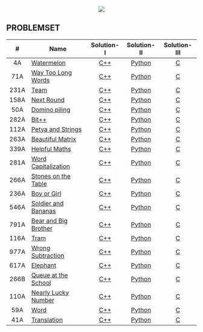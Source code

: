 <p align="center">
	<a href ="https://codeforces.com"><img src="https://i.imgur.com/qKUIWZa.png"><a/>
</p>

## PROBLEMSET

| # 	| Name 								    |		 Solution-I 													| Solution-II 													| Solution-III 	|
|:-:	|-------------------						    |:----------:													|:-----------:													|:------------:	|
|  4A	| [Watermelon](https://codeforces.com/problemset/problem/4/A)    	   |  [C++](https://github.com/j471n/Codeforces/blob/master/ProblemSet/4A_Watermelon/C%2B%2B/Solution.cpp)    	|  [Python](https://github.com/j471n/Codeforces/blob/master/ProblemSet/4A_Watermelon/Python/Solution.py)   	| 	 [C](https://github.com/j471n/Codeforces/blob/master/ProblemSet/4A_Watermelon/C/Solution.c)		|
|  71A	| [Way Too Long Words](https://codeforces.com/problemset/problem/71/A)     | [C++](https://github.com/j471n/Codeforces/blob/master/ProblemSet/71A_Way%20Too%20Long%20Words/C%2B%2B/Solution.cpp)    	|  [Python](https://github.com/j471n/Codeforces/blob/master/ProblemSet/71A_Way%20Too%20Long%20Words/Python/Solution.py)   	| 	 [C](https://github.com/j471n/Codeforces/blob/master/ProblemSet/71A_Way%20Too%20Long%20Words/C/Solution.c)		|
| 231A	| [Team](https://codeforces.com/problemset/problem/231/A)     	 	   | [C++](https://github.com/j471n/Codeforces/blob/master/ProblemSet/231A_Team/C%2B%2B/Solution.cpp)    	|  [Python](https://github.com/j471n/Codeforces/blob/master/ProblemSet/231A_Team/Python/Solution.py)   	| 	 [C](https://github.com/j471n/Codeforces/blob/master/ProblemSet/231A_Team/C/Solution.c)		|
| 158A 	| [Next Round](https://codeforces.com/problemset/problem/158/A)     	   | [C++](https://github.com/j471n/Codeforces/blob/master/ProblemSet/158A_Next%20Round/C%2B%2B/solution.cpp)    	|  [Python](https://github.com/j471n/Codeforces/blob/master/ProblemSet/158A_Next%20Round/Python/Solution.py)   	| 	 [C](https://github.com/j471n/Codeforces/blob/master/ProblemSet/158A_Next%20Round/C/solution.c)		|
| 50A	| [Domino piling](https://codeforces.com/problemset/problem/50/A)  	   | [C++](https://github.com/j471n/Codeforces/blob/master/ProblemSet/50A_Domino%20Piling/C%2B%2B/solution.cpp)    	|  [Python](https://github.com/j471n/Codeforces/tree/master/ProblemSet/50A_Domino%20Piling/Python/solution.py)   	| 	 [C](https://github.com/j471n/Codeforces/blob/master/ProblemSet/50A_Domino%20Piling/C/solution.c)		|
| 282A 	| [Bit++](https://codeforces.com/problemset/problem/282/A)      	   | [C++](https://github.com/j471n/Codeforces/blob/master/ProblemSet/282A_Bit%2B%2B/C%2B%2B/solution.cpp)    	|  [Python](https://github.com/j471n/Codeforces/blob/master/ProblemSet/282A_Bit%2B%2B/Python/solution.py)   	| 	 [C](https://github.com/j471n/Codeforces/blob/master/ProblemSet/282A_Bit%2B%2B/C/solution.c)		|
| 112A 	| [Petya and Strings](https://codeforces.com/problemset/problem/112/A)     | [C++](https://github.com/j471n/Codeforces/blob/master/ProblemSet/112A_Petya%20and%20Strings/C%2B%2B/solution.cpp)    	|  [Python](https://github.com/j471n/Codeforces/blob/master/ProblemSet/112A_Petya%20and%20Strings/Python/solution.py)   	| 	 [C](https://github.com/j471n/Codeforces/blob/master/ProblemSet/112A_Petya%20and%20Strings/C/solution.c)		|
| 263A 	| [Beautiful Matrix](https://codeforces.com/problemset/problem/263/A)      | [C++](https://github.com/j471n/Codeforces/blob/master/ProblemSet/263A_Beautiful%20Matrix/C%2B%2B/solution.cpp)    	|  [Python](https://github.com/j471n/Codeforces/blob/master/ProblemSet/263A_Beautiful%20Matrix/Python/solution.py)   	| 	 [C](https://github.com/j471n/Codeforces/blob/master/ProblemSet/263A_Beautiful%20Matrix/C/solution.c)		|
| 339A 	| [Helpful Maths](https://codeforces.com/problemset/problem/339/A)     	   | [C++](https://github.com/j471n/Codeforces/blob/master/ProblemSet/339A_Helpful%20Maths/C%2B%2B/solution.cpp)    	|  [Python](https://github.com/j471n/Codeforces/blob/master/ProblemSet/339A_Helpful%20Maths/Python/solution.py)   	| 	 [C](https://github.com/j471n/Codeforces/blob/master/ProblemSet/339A_Helpful%20Maths/C/solution.c)		|
| 281A 	| [Word Capitalization](https://codeforces.com/problemset/problem/281/A)   | [C++](https://github.com/j471n/Codeforces/blob/master/ProblemSet/281A_Word%20Capitalization/C++/solution.cpp)    	|  [Python](https://github.com/j471n/Codeforces/blob/master/ProblemSet/281A_Word%20Capitalization/Python/solution.py)   	| 	 [C](https://github.com/j471n/Codeforces/blob/master/ProblemSet/281A_Word%20Capitalization/C/solution.c)		|
| 266A	| [Stones on the Table](https://codeforces.com/problemset/problem/266/A)   | [C++](https://github.com/j471n/Codeforces/blob/master/ProblemSet/266A_Stones%20on%20the%20Table/C++/solution.cpp)    	|  [Python](https://github.com/j471n/Codeforces/blob/master/ProblemSet/266A_Stones%20on%20the%20Table/Python/solution.py)   	| 	 [C](https://github.com/j471n/Codeforces/blob/master/ProblemSet/266A_Stones%20on%20the%20Table/C/solution.c)		|
| 236A 	| [Boy or Girl](https://codeforces.com/problemset/problem/236/A)     	   | [C++](https://github.com/j471n/Codeforces/blob/master/ProblemSet/236A_Boy%20or%20Girl/C++/solution.cpp)    	|  [Python](https://github.com/j471n/Codeforces/blob/master/ProblemSet/236A_Boy%20or%20Girl/Python/solution.py)   	| 	 [C](https://github.com/j471n/Codeforces/blob/master/ProblemSet/236A_Boy%20or%20Girl/C/solution.c)		|
| 546A 	| [Soldier and Bananas](https://codeforces.com/problemset/problem/546/A)   | [C++](https://github.com/j471n/Codeforces/blob/master/ProblemSet/546A_Soldier%20and%20Bananas/C++/solution.cpp)    	|  [Python](https://github.com/j471n/Codeforces/blob/master/ProblemSet/546A_Soldier%20and%20Bananas/Python/solution.py)   	| 	 [C](https://github.com/j471n/Codeforces/blob/master/ProblemSet/546A_Soldier%20and%20Bananas/C/solution.c)		|
| 791A 	| [Bear and Big Brother](https://codeforces.com/problemset/problem/791/A)  | [C++](https://github.com/j471n/Codeforces/blob/master/ProblemSet/791A_Bear%20and%20Big%20Brother/C++/solution.cpp)    	|  [Python](https://github.com/j471n/Codeforces/blob/master/ProblemSet/791A_Bear%20and%20Big%20Brother/Python/solution.py)   	| 	 [C](https://github.com/j471n/Codeforces/blob/master/ProblemSet/791A_Bear%20and%20Big%20Brother/C/solution.c)		|
| 116A	| [Tram](https://codeforces.com/problemset/problem/116/A)      		   | [C++](https://github.com/j471n/Codeforces/blob/master/ProblemSet/116A_Tram/C++/solution.cpp)    	|  [Python](https://github.com/j471n/Codeforces/blob/master/ProblemSet/116A_Tram/Python/solution.py)   	| 	 [C](https://github.com/j471n/Codeforces/blob/master/ProblemSet/116A_Tram/C/solution.c)		|
| 977A 	| [Wrong Subtraction](https://codeforces.com/problemset/problem/977/A)     | [C++](https://github.com/j471n/Codeforces/blob/master/ProblemSet/977A_Wrong%20Subtraction/C++/solution.cpp)    	|  [Python](https://github.com/j471n/Codeforces/blob/master/ProblemSet/977A_Wrong%20Subtraction/Python/solution.py)   	| 	 [C](https://github.com/j471n/Codeforces/blob/master/ProblemSet/977A_Wrong%20Subtraction/C/solution.c)		|
| 617A 	| [Elephant](https://codeforces.com/problemset/problem/617/A)     	   | [C++](https://github.com/j471n/Codeforces/blob/master/ProblemSet/617A_Elephant/C%2B%2B/solution.cpp)    	|  [Python](https://github.com/j471n/Codeforces/blob/master/ProblemSet/617A_Elephant/Python/solution.py)   	| 	 [C](https://github.com/j471n/Codeforces/blob/master/ProblemSet/617A_Elephant/C/solution.c)		|
| 266B	| [Queue at the School](https://codeforces.com/problemset/problem/266/B)   | [C++](https://github.com/j471n/Codeforces/blob/master/ProblemSet/266B_Queue%20at%20the%20School/C%2B%2B/solution.cpp)    	|  [Python](https://github.com/j471n/Codeforces/blob/master/ProblemSet/266B_Queue%20at%20the%20School/Python/solution.py)   	| 	 [C](https://github.com/j471n/Codeforces/blob/master/ProblemSet/266B_Queue%20at%20the%20School/C/solution.c)		|
| 110A	| [Nearly Lucky Number](https://codeforces.com/problemset/problem/110/A)   | [C++](https://github.com/j471n/Codeforces/blob/master/ProblemSet/110A_Nearly%20Lucky%20Number/C%2B%2B/solution.cpp)    	|  [Python](https://github.com/j471n/Codeforces/blob/master/ProblemSet/110A_Nearly%20Lucky%20Number/Python/solution.py)   	| 	 [C](https://github.com/j471n/Codeforces/blob/master/ProblemSet/110A_Nearly%20Lucky%20Number/C/solution.c)		|
|  59A 	| [Word](https://codeforces.com/problemset/problem/59/A)     	 	   | [C++](https://github.com/j471n/Codeforces/blob/master/ProblemSet/59A_Word/C%2B%2B/solution.cpp)    	|  [Python](https://github.com/j471n/Codeforces/blob/master/ProblemSet/59A_Word/Python/solution.py)   	| 	 [C](https://github.com/j471n/Codeforces/blob/master/ProblemSet/59A_Word/C/solution.c)		|
|  41A 	| [Translation](https://codeforces.com/problemset/problem/41/A)     	   | [C++](https://github.com/j471n/Codeforces/blob/master/ProblemSet/41A_Translation/C%2B%2B/solution.cpp)    	|  [Python](https://github.com/j471n/Codeforces/blob/master/ProblemSet/41A_Translation/Python/solution.py)   	| 	 [C](https://github.com/j471n/Codeforces/blob/master/ProblemSet/41A_Translation/C/solution.c)		|





